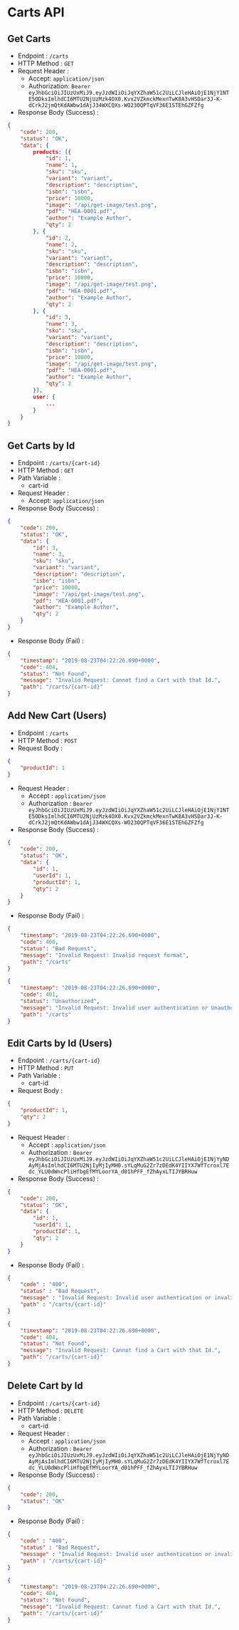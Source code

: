 # Carts API

## Get Carts

+ Endpoint : ``/carts``
+ HTTP Method : `GET`
+ Request Header : 
	+ Accept: `application/json`
    + Authorization: `Bearer eyJhbGciOiJIUzUxMiJ9.eyJzdWIiOiJqYXZhaW51c2UiLCJleHAiOjE1NjY1NTE5ODksImlhdCI6MTU2NjUzMzk4OX0.Kvx2VZkmckMexnTwK8A3vHSDar3J-K-dCrkJ2jmQtKdAWbw1dAjJ34WXCQXs-WO23OQPTqVF36E1STEhGZFZfg`
+ Response Body (Success) : 

```json
{
    "code": 200,
    "status": "OK",
    "data": {
        products: [{
            "id": 1,
            "name": 1,
            "sku": "sku",
            "variant": "variant",
            "description": "description",
            "isbn": "isbn",
            "price": 10000,
            "image": "/api/get-image/test.png",
            "pdf": "HEA-0001.pdf",
            "author": "Example Author",
            "qty": 2
        }, {
            "id": 2,
            "name": 2,
            "sku": "sku",
            "variant": "variant",
            "description": "description",
            "isbn": "isbn",
            "price": 10000,
            "image": "/api/get-image/test.png",
            "pdf": "HEA-0001.pdf",
            "author": "Example Author",
            "qty": 2
        }, {
            "id": 3,
            "name": 3,
            "sku": "sku",
            "variant": "variant",
            "description": "description",
            "isbn": "isbn",
            "price": 10000,
            "image": "/api/get-image/test.png",
            "pdf": "HEA-0001.pdf",
            "author": "Example Author",
            "qty": 2
        }], 
        user: {
            ...
        }
    }
}
```

## Get Carts by Id

+ Endpoint : ``/carts/{cart-id}``
+ HTTP Method : `GET`
+ Path Variable : 
    + cart-id
+ Request Header : 
	+ Accept: `application/json`
+ Response Body (Success) : 

```json
{
    "code": 200,
    "status": "OK",
    "data": {
        "id": 3,
        "name": 3,
        "sku": "sku",
        "variant": "variant",
        "description": "description",
        "isbn": "isbn",
        "price": 10000,
        "image": "/api/get-image/test.png",
        "pdf": "HEA-0001.pdf",
        "author": "Example Author",
        "qty": 2
    }
}
```

+ Response Body (Fail) :

```json
{
	"timestamp": "2019-08-23T04:22:26.690+0000",
    "code": 404,
    "status": "Not Found",
    "message": "Invalid Request: Cannot find a Cart with that Id.",
    "path": "/carts/{cart-id}"
}
```

## Add New Cart (Users)

+ Endpoint : ``/carts``
+ HTTP Method : ``POST``
+ Request Body : 
```json
{
    "productId": 1
}
```
+ Request Header : 
	+ Accept : ``application/json``
    + Authorization : `Bearer eyJhbGciOiJIUzUxMiJ9.eyJzdWIiOiJqYXZhaW51c2UiLCJleHAiOjE1NjY1NTE5ODksImlhdCI6MTU2NjUzMzk4OX0.Kvx2VZkmckMexnTwK8A3vHSDar3J-K-dCrkJ2jmQtKdAWbw1dAjJ34WXCQXs-WO23OQPTqVF36E1STEhGZFZfg`
+ Response Body (Success) :

```json
{
	"code": 200,
    "status": "OK",
    "data": {
        "id": 1,
        "userId": 1,
        "productId": 1,
        "qty": 2
    }
}
```

+ Response Body (Fail) : 
```json
{
    "timestamp": "2019-08-23T04:22:26.690+0000",
    "code": 400,
    "status": "Bad Request",
    "message": "Invalid Request: Invalid request format",
    "path": "/carts"
}
```

```json
{
    "timestamp": "2019-08-23T04:22:26.690+0000",
    "code": 401,
    "status": "Unauthorized",
    "message": "Invalid Request: Invalid user authentication or Unauthorized",
    "path": "/carts"
}
```

## Edit Carts by Id (Users)

+ Endpoint : ``/carts/{cart-id}``
+ HTTP Method : ``PUT``
+ Path Variable : 
    + cart-id
+ Request Body :
```json
{
    "productId": 1,
    "qty": 2
}
```
+ Request Header : 
	+ Accept : ``application/json``
	+ Authorization : `Bearer eyJhbGciOiJIUzUxMiJ9.eyJzdWIiOiJqYXZhaW51c2UiLCJleHAiOjE1NjYyNDAyMjAsImlhdCI6MTU2NjIyMjIyMH0.sYLqMuG2Zr7zDEdK4YIIYX7WfTcroxl7Edc_YLU0dWncPliHfbgEfMYLoorYA_d01hPFF_fZhAyxLTIJYBRHuw`
+ Response Body (Success) : 

```json
{
    "code": 200,
    "status": "OK",
    "data": {
        "id": 1,
        "userId": 1,
        "productId": 1,
        "qty": 2
    }
}
```

+ Response Body (Fail) : 

```json
{
	"code" : "400",
    "status" : "Bad Request",
    "message" : "Invalid Request: Invalid user authentication or invalid request format",
    "path" : "/carts/{cart-id}"
}
```
```json
{
	"timestamp": "2019-08-23T04:22:26.690+0000",
    "code": 404,
    "status": "Not Found",
    "message": "Invalid Request: Cannot find a Cart with that Id.",
    "path": "/carts/{cart-id}"
}
```

## Delete Cart by Id

+ Endpoint : ``/carts/{cart-id}``
+ HTTP Method : ``DELETE``
+ Path Variable : 
    + cart-id
+ Request Header : 
	+ Accept : ``application/json``
	+ Authorization : `Bearer eyJhbGciOiJIUzUxMiJ9.eyJzdWIiOiJqYXZhaW51c2UiLCJleHAiOjE1NjYyNDAyMjAsImlhdCI6MTU2NjIyMjIyMH0.sYLqMuG2Zr7zDEdK4YIIYX7WfTcroxl7Edc_YLU0dWncPliHfbgEfMYLoorYA_d01hPFF_fZhAyxLTIJYBRHuw`
+ Response Body (Success) : 

```json
{
    "code": 200,
    "status": "OK"
}
```

+ Response Body (Fail) : 

```json
{
	"code" : "400",
    "status" : "Bad Request",
    "message" : "Invalid Request: Invalid user authentication or invalid request format",
    "path" : "/carts/{cart-id}"
}
```
```json
{
	"timestamp": "2019-08-23T04:22:26.690+0000",
    "code": 404,
    "status": "Not Found",
    "message": "Invalid Request: Cannot find a Cart with that Id.",
    "path": "/carts/{cart-id}"
}
```
